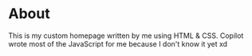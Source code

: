 # About
This is my custom homepage written by me using HTML & CSS. Copilot wrote most of the JavaScript for me because I don't know it yet xd